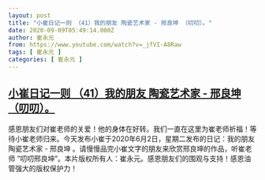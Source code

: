 ```yaml
---
layout: post
title: "小崔日记一则 （41）我的朋友 陶瓷艺术家 - 邢良坤 （叨叨）。"
date: 2020-09-09T05:49:14.000Z
author: 崔永元
from: https://www.youtube.com/watch?v=_jfVI-A8Raw
tags: [ 崔永元 ]
categories: [ 崔永元 ]
---
```

<!--1599630554000-->
[小崔日记一则 （41）我的朋友 陶瓷艺术家 - 邢良坤 （叨叨）。](https://www.youtube.com/watch?v=_jfVI-A8Raw)
------

<div>
感恩朋友们对崔老师的关爱！他的身体在好转。我们一直在这里为崔老师祈福！等待小崔老师归来。今天发布小崔于2020年6月2日，星期二发布的日记：我的朋友 陶瓷艺术家 - 邢良坤 。请慢慢品完小崔文字的朋友来欣赏邢良坤的作品，听崔老师 ”叨叨邢良坤”。本片版权所有人：崔永元。感恩朋友们的围观与支持！感恩油管强大的版权保护力！
</div>
